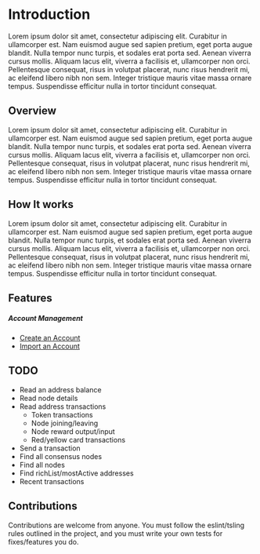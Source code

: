 # Introduction
Lorem ipsum dolor sit amet, consectetur adipiscing elit. Curabitur in ullamcorper est. Nam euismod augue sed sapien pretium, eget porta augue blandit. Nulla tempor nunc turpis, et sodales erat porta sed. Aenean viverra cursus mollis. Aliquam lacus elit, viverra a facilisis et, ullamcorper non orci. Pellentesque consequat, risus in volutpat placerat, nunc risus hendrerit mi, ac eleifend libero nibh non sem. Integer tristique mauris vitae massa ornare tempus. Suspendisse efficitur nulla in tortor tincidunt consequat.

## Overview
Lorem ipsum dolor sit amet, consectetur adipiscing elit. Curabitur in ullamcorper est. Nam euismod augue sed sapien pretium, eget porta augue blandit. Nulla tempor nunc turpis, et sodales erat porta sed. Aenean viverra cursus mollis. Aliquam lacus elit, viverra a facilisis et, ullamcorper non orci. Pellentesque consequat, risus in volutpat placerat, nunc risus hendrerit mi, ac eleifend libero nibh non sem. Integer tristique mauris vitae massa ornare tempus. Suspendisse efficitur nulla in tortor tincidunt consequat.

## How It works
Lorem ipsum dolor sit amet, consectetur adipiscing elit. Curabitur in ullamcorper est. Nam euismod augue sed sapien pretium, eget porta augue blandit. Nulla tempor nunc turpis, et sodales erat porta sed. Aenean viverra cursus mollis. Aliquam lacus elit, viverra a facilisis et, ullamcorper non orci. Pellentesque consequat, risus in volutpat placerat, nunc risus hendrerit mi, ac eleifend libero nibh non sem. Integer tristique mauris vitae massa ornare tempus. Suspendisse efficitur nulla in tortor tincidunt consequat.

## Features
##### Account Management
 - [Create an Account](https://alephnuls.github.io/nuls-js/guide/newAccount.html#create-a-new-account)
 - [Import an Account](https://alephnuls.github.io/nuls-js/guide/newAccount.html#import-an-account)

## TODO
- Read an address balance
- Read node details
- Read address transactions
  - Token transactions
  - Node joining/leaving
  - Node reward output/input
  - Red/yellow card transactions
- Send a transaction
- Find all consensus nodes
- Find all nodes
- Find richList/mostActive addresses
- Recent transactions

## Contributions
Contributions are welcome from anyone. You must follow the eslint/tsling rules outlined
in the project, and you must write your own tests for fixes/features you do.
